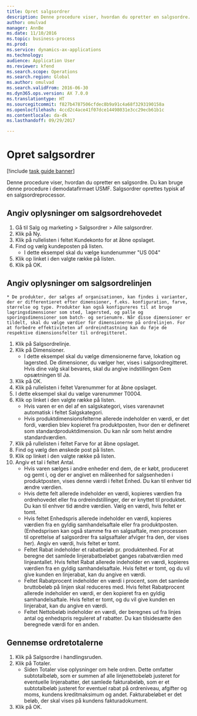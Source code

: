 ```yaml
--- 
title: Opret salgsordrer
description: Denne procedure viser, hvordan du opretter en salgsordre.
author: omulvad
manager: AnnBe
ms.date: 11/10/2016
ms.topic: business-process
ms.prod: 
ms.service: dynamics-ax-applications
ms.technology: 
audience: Application User
ms.reviewer: kfend
ms.search.scope: Operations
ms.search.region: Global
ms.author: omulvad
ms.search.validFrom: 2016-06-30
ms.dyn365.ops.version: AX 7.0.0
ms.translationtype: HT
ms.sourcegitcommit: f827b4787506cfdec8b9a91c4a68f3293190158a
ms.openlocfilehash: 4ccd2c4ace41f07dce14498031e3cc29ecb61b1c
ms.contentlocale: da-dk
ms.lasthandoff: 09/29/2017

---
```

# <a name="create-sales-orders"></a>Opret salgsordrer

[!include [task guide banner](../../includes/task-guide-banner.md)]

Denne procedure viser, hvordan du opretter en salgsordre. Du kan bruge denne procedure i demodatafirmaet USMF. Salgsordrer oprettes typisk af en salgsordreprocessor. 




## <a name="enter-sales-order-header-details"></a>Angiv oplysninger om salgsordrehovedet
1. Gå til Salg og marketing > Salgsordrer > Alle salgsordrer.
2. Klik på Ny.
3. Klik på rullelisten i feltet Kundekonto for at åbne opslaget.
4. Find og vælg kundeposten på listen.
    * I dette eksempel skal du vælge kundenummer "US 004"  
5. Klik op linket i den valgte række på listen.
6. Klik på OK.

## <a name="enter-sales-order-line-details"></a>Angiv oplysninger om salgsordrelinjen
    * De produkter, der sælges af organisationen, kan findes i varianter, der er differentieret efter dimensioner, f.eks. konfiguration, farve, størrelse og type. Produkter kan også konfigureres til at bruge lagringsdimensioner som sted, lagersted, og palle og sporingsdimensioner som batch- og serienumre. Når disse dimensioner er tildelt, skal du vælge værdier for dimensionerne på ordrelinjen. For at forbedre effektiviteten af ordreindtastning kan du føje de respektive dimensionsfelter til ordregitteret.  
1. Klik på Salgsordrelinje.
2. Klik på Dimensioner.
    * I dette eksempel skal du vælge dimensionerne farve, lokation og lagersted. De dimensioner, du vælger her, vises i salgsordregitteret. Hvis dine valg skal bevares, skal du angive indstillingen Gem opsætningen til Ja.   
3. Klik på OK.
4. Klik på rullelisten i feltet Varenummer for at åbne opslaget.
5. I dette eksempel skal du vælge varenummer T0004.
6. Klik op linket i den valgte række på listen.
    * Hvis varen er en del af en salgskategori, vises varenavnet automatisk i feltet Salgskategori.  
    * Hvis produktdimensionsfelterne allerede indeholder en værdi, er det fordi, værdien blev kopieret fra produktposten, hvor den er defineret som standardproduktdimension. Du kan når som helst ændre standardværdien.   
7. Klik på rullelisten i feltet Farve for at åbne opslaget.
8. Find og vælg den ønskede post på listen.
9. Klik op linket i den valgte række på listen.
10. Angiv et tal i feltet Antal.
    * Hvis varen sælges i andre enheder end dem, de er købt, produceret og gemt i, og der er angivet en måleenhed for salgsenheden i produktposten, vises denne værdi i feltet Enhed. Du kan til enhver tid ændre værdien.   
    * Hvis dette felt allerede indeholder en værdi, kopieres værdien fra ordrehovedet eller fra ordreindstillinger, der er knyttet til produktet. Du kan til enhver tid ændre værdien. Vælg en værdi, hvis feltet er tomt.   
    * Hvis feltet Enhedspris allerede indeholder en værdi, kopieres værdien fra en gyldig samhandelsaftale eller fra produktposten. (Enhedsprisen kan også stamme fra en salgsaftale, men processen til oprettelse af salgsordrer fra salgsaftaler afviger fra den, der vises her). Angiv en værdi, hvis feltet er tomt.   
    * Feltet Rabat indeholder et rabatbeløb pr. produktenhed. For at beregne det samlede linjerabatbeløbet ganges rabatværdien med linjeantallet.    Hvis feltet Rabat allerede indeholder en værdi, kopieres værdien fra en gyldig samhandelsaftale. Hvis feltet er tomt, og du vil give kunden en linjerabat, kan du angive en værdi.  
    * Feltet Rabatprocent indeholder en værdi i procent, som det samlede bruttobeløb på linjen skal reduceres med.  Hvis feltet Rabatprocent allerede indeholder en værdi, er den kopieret fra en gyldig samhandelsaftale. Hvis feltet er tomt, og du vil give kunden en linjerabat, kan du angive en værdi.  
    * Feltet Nettobeløb indeholder en værdi, der beregnes ud fra linjes antal og enhedspris reguleret af rabatter.  Du kan tilsidesætte den beregnede værdi for en anden.  

## <a name="review-the-order-totals"></a>Gennemse ordretotalerne
1. Klik på Salgsordre i handlingsruden.
2. Klik på Totaler.
    * Siden Totaler vise oplysninger om hele ordren. Dette omfatter subtotalbeløb, som er summen af alle linjenettobeløb justeret for eventuelle linjerabatter, det samlede fakturabeløb, som er et subtotalbeløb justeret for eventuel rabat på ordreniveau, afgifter og moms, kundens kreditmaksimum og andet.  Fakturabeløbet er det beløb, der skal vises på kundens fakturadokument.  
3. Klik på OK.



